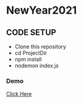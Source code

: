 # NewYear2021


## CODE SETUP

- Clone this repository
- cd ProjectDir
- npm install
- nodemon index.js

### Demo 
<a href='https://happynew2021.herokuapp.com/'> Click Here </a>
